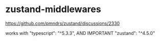 # zustand-middlewares

https://github.com/pmndrs/zustand/discussions/2330

works with     "typescript": "^5.3.3",
AND IMPORTANT    "zustand": "^4.5.0"